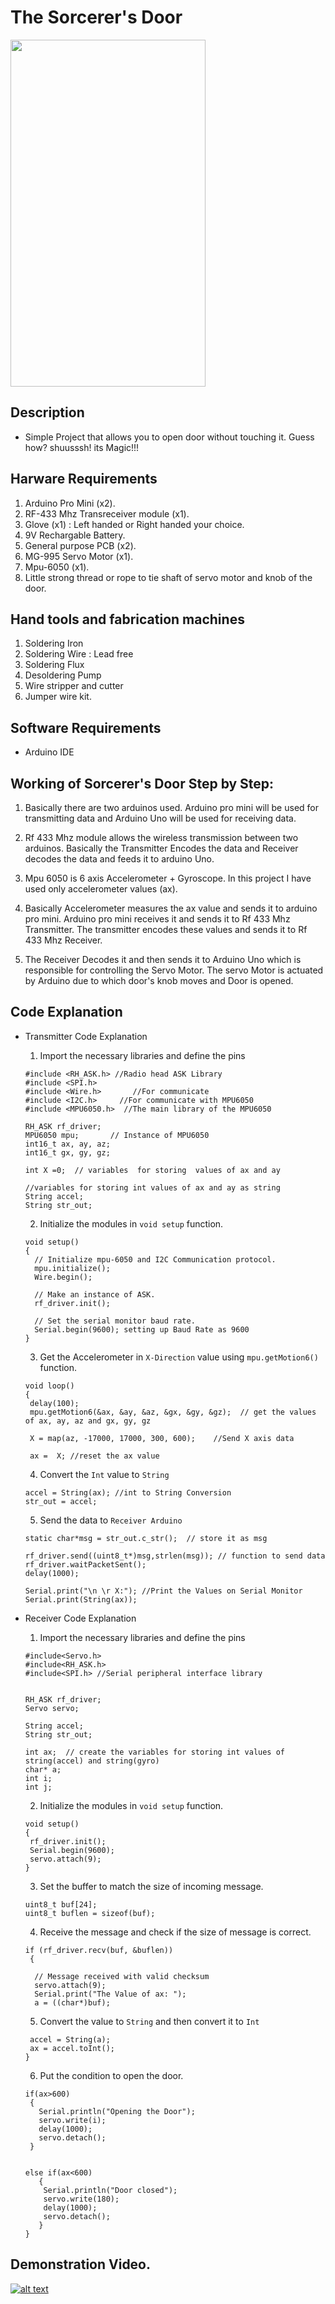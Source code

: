 # The Sorcerer's Door

<img src="https://github.com/varun7860/Arduino-projects/blob/master/The%20Sorcerer's%20Door/Images/The%20Sorcerer's%20Door.jpg"  width="312" height="555"/>


## Description

- Simple Project that allows you to open door without touching it. Guess how? shuusssh! its Magic!!!

## Harware Requirements

1. Arduino Pro Mini (x2).
2. RF-433 Mhz Transreceiver module (x1).
3. Glove (x1) : Left handed or Right handed your choice.
4. 9V Rechargable Battery.
5. General purpose PCB (x2).
6. MG-995 Servo Motor (x1).
7. Mpu-6050 (x1).
8. Little strong thread or rope to tie shaft of servo motor and knob of the door.

## Hand tools and fabrication machines

1. Soldering Iron
2. Soldering Wire : Lead free 
3. Soldering Flux
4. Desoldering Pump
5. Wire stripper and cutter
6. Jumper wire kit.

## Software Requirements
- Arduino IDE

## Working of Sorcerer's Door Step by Step:
1. Basically there are two arduinos used. Arduino pro mini will be used for transmitting data and Arduino Uno will be used for receiving data.

2. Rf 433 Mhz module allows the wireless transmission between two arduinos. Basically the Transmitter Encodes the data and Receiver decodes the data and feeds it to arduino Uno.

3. Mpu 6050 is 6 axis Accelerometer + Gyroscope. In this project I have used only accelerometer values (ax).

4. Basically Accelerometer measures the ax value and sends it to arduino pro mini. Arduino pro mini receives it and sends it to Rf 433 Mhz Transmitter. The transmitter encodes these values and sends it to Rf 433 Mhz Receiver.

5. The Receiver Decodes it and then sends it to Arduino Uno which is responsible for controlling the Servo Motor. The servo Motor is actuated by Arduino due to which door's knob moves and Door is opened.


## Code Explanation

- Transmitter Code Explanation

  1. Import the necessary libraries and define the pins
  
  ```
  #include <RH_ASK.h> //Radio head ASK Library
  #include <SPI.h>
  #include <Wire.h>       //For communicate
  #include <I2C.h>     //For communicate with MPU6050
  #include <MPU6050.h>  //The main library of the MPU6050

  RH_ASK rf_driver; 
  MPU6050 mpu;       // Instance of MPU6050
  int16_t ax, ay, az;
  int16_t gx, gy, gz;

  int X =0;  // variables  for storing  values of ax and ay

  //variables for storing int values of ax and ay as string
  String accel; 
  String str_out;
  ```
  
  2. Initialize the modules in `void setup` function.
  
  ```
  void setup() 
  {
    // Initialize mpu-6050 and I2C Communication protocol.
    mpu.initialize(); 
    Wire.begin();
    
    // Make an instance of ASK.
    rf_driver.init(); 
    
    // Set the serial monitor baud rate.
    Serial.begin(9600); setting up Baud Rate as 9600
  }
  ```
  
  3. Get the Accelerometer in `X-Direction` value using `mpu.getMotion6()` function.
  
  ```
  void loop() 
  {
   delay(100);
   mpu.getMotion6(&ax, &ay, &az, &gx, &gy, &gz);  // get the values of ax, ay, az and gx, gy, gz

   X = map(az, -17000, 17000, 300, 600);    //Send X axis data

   ax =  X; //reset the ax value
  ```

  4. Convert the `Int` value to `String`
  
  ```
  accel = String(ax); //int to String Conversion
  str_out = accel; 
  ```
  
  5. Send the data to `Receiver Arduino`
  
  ```
  static char*msg = str_out.c_str();  // store it as msg

  rf_driver.send((uint8_t*)msg,strlen(msg)); // function to send data
  rf_driver.waitPacketSent();
  delay(1000);
 
  Serial.print("\n \r X:"); //Print the Values on Serial Monitor
  Serial.print(String(ax));
  ```
  
- Receiver Code Explanation

  1. Import the necessary libraries and define the pins
  
  ```
  #include<Servo.h>
  #include<RH_ASK.h>
  #include<SPI.h> //Serial peripheral interface library


  RH_ASK rf_driver;
  Servo servo;

  String accel;
  String str_out;

  int ax;  // create the variables for storing int values of string(accel) and string(gyro)
  char* a;
  int i;
  int j;
  ```
  
  2. Initialize the modules in `void setup` function.
 
  ```
  void setup() 
  {
   rf_driver.init();
   Serial.begin(9600);
   servo.attach(9);
  }
  ```
 
  3. Set the buffer to match the size of incoming message.
 
  ```
  uint8_t buf[24];
  uint8_t buflen = sizeof(buf);
  ```
 
  4. Receive the message and check if the size of message is correct. 
 
  ```
  if (rf_driver.recv(buf, &buflen))
   {
      
    // Message received with valid checksum
    servo.attach(9);
    Serial.print("The Value of ax: ");
    a = ((char*)buf);
  ```
 
  5. Convert the value to `String` and then convert it to `Int`
 
  ```
   accel = String(a);
   ax = accel.toInt();
  }
  ```
 
  6. Put the condition to open the door.
 
  ```
  if(ax>600)
   {
     Serial.println("Opening the Door");
     servo.write(i);
     delay(1000);
     servo.detach();
   }
      

  else if(ax<600)
     { 
      Serial.println("Door closed");
      servo.write(180);
      delay(1000);
      servo.detach();
     }  
  }
  ```
 
 

## Demonstration Video.

[![alt text][1]][2]

[1]: https://github.com/varun7860/Arduino-projects/blob/master/The%20Sorcerer's%20Door/Images/Output%20Video.jpg
[2]: https://youtu.be/RCHOyj8d-fY

